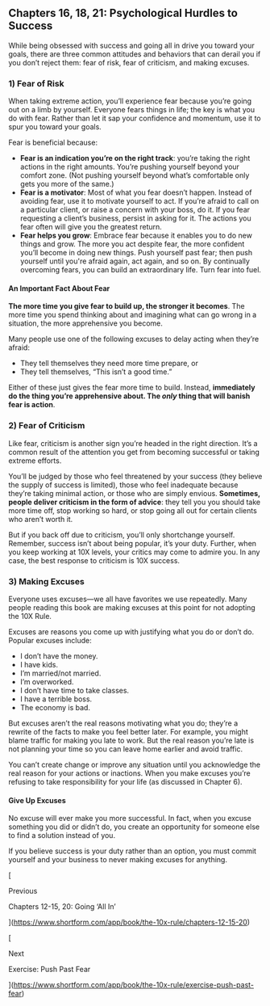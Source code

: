 ## Chapters 16, 18, 21: Psychological Hurdles to Success

While being obsessed with success and going all in drive you toward your goals, there are three common attitudes and behaviors that can derail you if you don’t reject them: fear of risk, fear of criticism, and making excuses.

### 1) Fear of Risk

When taking extreme action, you’ll experience fear because you’re going out on a limb by yourself. Everyone fears things in life; the key is what you do with fear. Rather than let it sap your confidence and momentum, use it to spur you toward your goals.

Fear is beneficial because:

- **Fear is an indication you’re on the right track**: you’re taking the right actions in the right amounts. You’re pushing yourself beyond your comfort zone. (Not pushing yourself beyond what’s comfortable only gets you more of the same.)
- **Fear is a motivator**: Most of what you fear doesn’t happen. Instead of avoiding fear, use it to motivate yourself to act. If you’re afraid to call on a particular client, or raise a concern with your boss, do it. If you fear requesting a client’s business, persist in asking for it. The actions you fear often will give you the greatest return.
- **Fear helps you grow**: Embrace fear because it enables you to do new things and grow. The more you act despite fear, the more confident you’ll become in doing new things. Push yourself past fear; then push yourself until you're afraid again, act again, and so on. By continually overcoming fears, you can build an extraordinary life. Turn fear into fuel.

#### An Important Fact About Fear

**The more time you give fear to build up, the stronger it becomes**. The more time you spend thinking about and imagining what can go wrong in a situation, the more apprehensive you become.

Many people use one of the following excuses to delay acting when they’re afraid:

- They tell themselves they need more time prepare, or
- They tell themselves, “This isn’t a good time.”

Either of these just gives the fear more time to build. Instead, **immediately do the thing you’re apprehensive about. The _only_ thing that will banish fear is action**.

### 2) Fear of Criticism

Like fear, criticism is another sign you’re headed in the right direction. It’s a common result of the attention you get from becoming successful or taking extreme efforts.

You’ll be judged by those who feel threatened by your success (they believe the supply of success is limited), those who feel inadequate because they’re taking minimal action, or those who are simply envious. **Sometimes, people deliver criticism in the form of advice**: they tell you you should take more time off, stop working so hard, or stop going all out for certain clients who aren’t worth it.

But if you back off due to criticism, you’ll only shortchange yourself. Remember, success isn’t about being popular, it’s your duty. Further, when you keep working at 10X levels, your critics may come to admire you. In any case, the best response to criticism is 10X success.

### 3) Making Excuses

Everyone uses excuses—we all have favorites we use repeatedly. Many people reading this book are making excuses at this point for not adopting the 10X Rule.

Excuses are reasons you come up with justifying what you do or don’t do. Popular excuses include:

- I don’t have the money.
- I have kids.
- I’m married/not married.
- I’m overworked.
- I don’t have time to take classes.
- I have a terrible boss.
- The economy is bad.

But excuses aren’t the real reasons motivating what you do; they’re a rewrite of the facts to make you feel better later. For example, you might blame traffic for making you late to work. But the real reason you’re late is not planning your time so you can leave home earlier and avoid traffic.

You can’t create change or improve any situation until you acknowledge the real reason for your actions or inactions. When you make excuses you’re refusing to take responsibility for your life (as discussed in Chapter 6).

#### Give Up Excuses

No excuse will ever make you more successful. In fact, when you excuse something you did or didn’t do, you create an opportunity for someone else to find a solution instead of you.

If you believe success is your duty rather than an option, you must commit yourself and your business to never making excuses for anything.

[

Previous

Chapters 12-15, 20: Going ‘All In’

](https://www.shortform.com/app/book/the-10x-rule/chapters-12-15-20)

[

Next

Exercise: Push Past Fear

](https://www.shortform.com/app/book/the-10x-rule/exercise-push-past-fear)